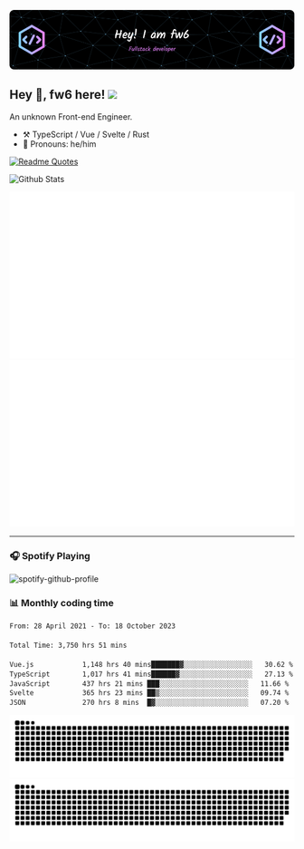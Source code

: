 ![Header](github-header-image.png)

## Hey 👋, fw6 here! <img src="https://github.githubassets.com/images/mona-whisper.gif" height="24" />


An unknown Front-end Engineer.

-   :hammer_and_pick: TypeScript / Vue / Svelte / Rust
-   :man: Pronouns: he/him


[![Readme Quotes](https://quotes-github-readme.vercel.app/api?type=horizontal&theme=algolia)](https://github.com/piyushsuthar/github-readme-quotes)



![Github Stats](https://github-readme-stats.vercel.app/api?username=fw6&bg_color=30,e96443,904e95&title_color=fff&text_color=fff)

![](https://raw.githubusercontent.com/fw6/github-stats-transparent/output/generated/overview.svg)
![](https://raw.githubusercontent.com/fw6/github-stats-transparent/output/generated/languages.svg)


---

### 🎧 Spotify Playing

<!-- ![spotify-github-profile](/img/default.svg) -->

![spotify-github-profile](https://spotify-github-profile.vercel.app/api/view.svg?uid=r6wn4hdvypv0lkzyrj0e0pjct&cover_image=true&theme=default&show_offline=true&background_color=9a10ad&interchange=true&bar_color_cover=true)



### :bar_chart: Monthly coding time 

<!--START_SECTION:waka-->

```txt
From: 28 April 2021 - To: 18 October 2023

Total Time: 3,750 hrs 51 mins

Vue.js            1,148 hrs 40 mins███████▓░░░░░░░░░░░░░░░░░   30.62 %
TypeScript        1,017 hrs 41 mins██████▓░░░░░░░░░░░░░░░░░░   27.13 %
JavaScript        437 hrs 21 mins ███░░░░░░░░░░░░░░░░░░░░░░   11.66 %
Svelte            365 hrs 23 mins ██▒░░░░░░░░░░░░░░░░░░░░░░   09.74 %
JSON              270 hrs 8 mins  █▓░░░░░░░░░░░░░░░░░░░░░░░   07.20 %
```

<!--END_SECTION:waka-->




![github contribution grid snake animation](https://raw.githubusercontent.com/platane/platane/output/github-contribution-grid-snake-dark.svg#gh-dark-mode-only)![github contribution grid snake animation](https://raw.githubusercontent.com/platane/platane/output/github-contribution-grid-snake.svg#gh-light-mode-only)
